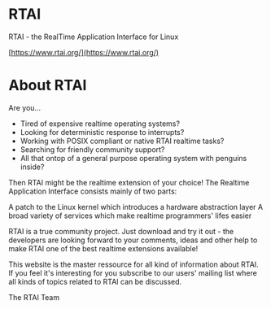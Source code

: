 # RTAI

RTAI - the RealTime Application Interface for Linux

[https://www.rtai.org/](https://www.rtai.org/)

# About RTAI

Are you...

- Tired of expensive realtime operating systems?
- Looking for deterministic response to interrupts?
- Working with POSIX compliant or native RTAI realtime tasks?
- Searching for friendly community support?
- All that ontop of a general purpose operating system with penguins inside?


Then RTAI might be the realtime extension of your choice! The Realtime Application Interface consists mainly of two parts:

A patch to the Linux kernel which introduces a hardware abstraction layer
A broad variety of services which make realtime programmers' lifes easier

RTAI is a true community project. Just download and try it out - the developers are looking forward to your comments, ideas and other help to make RTAI one of the best realtime extensions available!

This website is the master ressource for all kind of information about RTAI. If you feel it's interesting for you subscribe to our users' mailing list where all kinds of topics related to RTAI can be discussed.

The RTAI Team